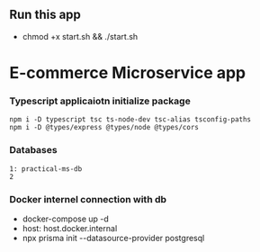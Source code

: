 ## Run this app
- chmod +x start.sh && ./start.sh

# E-commerce Microservice app

### Typescript applicaiotn initialize package

```
npm i -D typescript tsc ts-node-dev tsc-alias tsconfig-paths
npm i -D @types/express @types/node @types/cors
```

### Databases

```
1: practical-ms-db
2
```

### Docker internel connection with db

- docker-compose up -d
- host: host.docker.internal
- npx prisma init --datasource-provider postgresql

